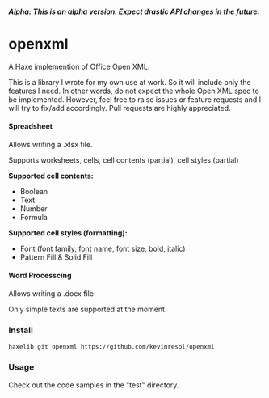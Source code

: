 ##### Alpha: This is an alpha version. Expect drastic API changes in the future.


# openxml
A Haxe implemention of Office Open XML.

This is a library I wrote for my own use at work. So it will include only the features I need. In other words, do not expect the whole Open XML spec to be implemented. However, feel free to raise issues or feature requests and I will try to fix/add accordingly. Pull requests are highly appreciated.

#### Spreadsheet

Allows writing a .xlsx file.

Supports worksheets, cells, cell contents (partial), cell styles (partial)

**Supported cell contents:**

- Boolean
- Text
- Number
- Formula

**Supported cell styles (formatting):**

- Font (font family, font name, font size, bold, italic)
- Pattern Fill & Solid Fill

#### Word Processcing

Allows writing a .docx file

Only simple texts are supported at the moment.

### Install
`haxelib git openxml https://github.com/kevinresol/openxml`

### Usage
Check out the code samples in the "test" directory.



